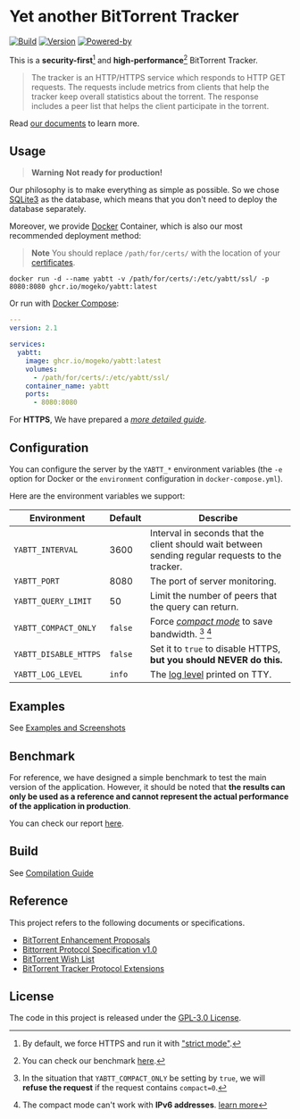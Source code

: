 # Yet another BitTorrent Tracker

[![Build](https://github.com/mogeko/yabtt/actions/workflows/build.yml/badge.svg)](https://github.com/mogeko/yabtt/actions/workflows/build.yml)
[![Version](https://img.shields.io/github/v/tag/mogeko/yabtt?label=Version&logo=docker)](https://github.com/mogeko/yabtt/pkgs/container/yabtt)
[![Powered-by](https://img.shields.io/badge/Powered%20by-Elixir-%234B275F)](https://elixir-lang.org)

This is a **security-first**[^1] and **high-performance**[^2] BitTorrent Tracker.

> The tracker is an HTTP/HTTPS service which responds to HTTP GET requests. The requests include metrics from clients that help the tracker keep overall statistics about the torrent. The response includes a peer list that helps the client participate in the torrent.

Read [our documents](http://mogeko.github.io/yabtt) to learn more.

## Usage

> **Warning** **Not ready for production!**

Our philosophy is to make everything as simple as possible. So we chose [SQLite3](https://www.sqlite.org) as the database, which means that you don't need to deploy the database separately.

Moreover, we provide [Docker](https://www.docker.com/resources/what-container) Container, which is also our most recommended deployment method:

> **Note** You should replace `/path/for/certs/` with the location of your [certificates](./guides/setup-https.md#set-up-https).

```shell
docker run -d --name yabtt -v /path/for/certs/:/etc/yabtt/ssl/ -p 8080:8080 ghcr.io/mogeko/yabtt:latest
```

Or run with [Docker Compose](https://docs.docker.com/compose):

```yml
---
version: 2.1

services:
  yabtt:
    image: ghcr.io/mogeko/yabtt:latest
    volumes:
      - /path/for/certs/:/etc/yabtt/ssl/
    container_name: yabtt
    ports:
      - 8080:8080
```

For **HTTPS**, We have prepared a [_more detailed guide_](./guides/setup-https.md).

## Configuration

You can configure the server by the `YABTT_*` environment variables (the `-e` option for Docker or the `environment` configuration in `docker-compose.yml`).

Here are the environment variables we support:

| Environment           | Default | Describe                                                                                                 |
| --------------------- | ------- | -------------------------------------------------------------------------------------------------------- |
| `YABTT_INTERVAL`      | 3600    | Interval in seconds that the client should wait between sending regular requests to the tracker.         |
| `YABTT_PORT`          | 8080    | The port of server monitoring.                                                                           |
| `YABTT_QUERY_LIMIT`   | 50      | Limit the number of peers that the query can return.                                                     |
| `YABTT_COMPACT_ONLY`  | `false` | Force [_compact mode_](https://wiki.theory.org/BitTorrentTrackerExtensions) to save bandwidth. [^3] [^4] |
| `YABTT_DISABLE_HTTPS` | `false` | Set it to `true` to disable HTTPS, **but you should NEVER do this.**                                     |
| `YABTT_LOG_LEVEL`     | `info`  | The [log level](https://hexdocs.pm/logger/Logger.html#module-levels) printed on TTY.                     |

## Examples

See [Examples and Screenshots](http://mogeko.github.io/yabtt/examples-and-screenshots.html)

## Benchmark

For reference, we have designed a simple benchmark to test the main version of the application. However, it should be noted that **the results can only be used as a reference and cannot represent the actual performance of the application in production**.

You can check our report [here](https://github.com/mogeko/yabtt/tree/master/benchmark).

## Build

See [Compilation Guide](./guides/compilation-guide.md)

## Reference

This project refers to the following documents or specifications.

- [BitTorrent Enhancement Proposals](http://bittorrent.org/beps/bep_0000.html)
- [Bittorrent Protocol Specification v1.0](https://wiki.theory.org/BitTorrentSpecification)
- [BitTorrent Wish List](https://wiki.theory.org/BitTorrentWishList)
- [BitTorrent Tracker Protocol Extensions](https://wiki.theory.org/BitTorrentTrackerExtensions)

## License

The code in this project is released under the [GPL-3.0 License](./LICENSE).

<!-- Comments -->

[^1]: By default, we force HTTPS and run it with ["strict mode"](https://www.rfc-editor.org/rfc/rfc6797).
[^2]: You can check our benchmark [here](https://github.com/mogeko/yabtt/tree/master/benchmark).
[^3]: In the situation that `YABTT_COMPACT_ONLY` be setting by `true`, we will **refuse the request** if the request contains `compact=0`.
[^4]: The compact mode can't work with **IPv6 addresses**. [learn more](https://mogeko.github.io/yabtt/YaBTT.Query.Peers.html#query/2-mode)
